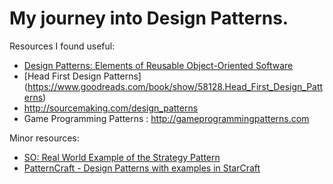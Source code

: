 My journey into Design Patterns.
===========
Resources I found useful:
* [Design Patterns: Elements of Reusable Object-Oriented Software](https://www.goodreads.com/book/show/85009.Design_Patterns)
* [Head First Design Patterns] (https://www.goodreads.com/book/show/58128.Head_First_Design_Patterns)
* http://sourcemaking.com/design_patterns
* Game Programming Patterns : http://gameprogrammingpatterns.com

Minor resources:
* [SO: Real World Example of the Strategy Pattern](http://stackoverflow.com/questions/370258/real-world-example-of-the-strategy-pattern)
* [PatternCraft - Design Patterns with examples in StarCraft](https://www.youtube.com/playlist?list=PL8B19C3040F6381A2)